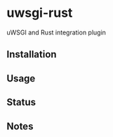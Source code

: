 # uwsgi-rust
uWSGI and Rust integration plugin

Installation
------------

Usage
-----

Status
------

Notes
-----

